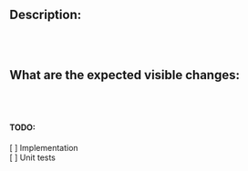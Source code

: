 ## Description:

<br><br>

## What are the expected visible changes:

<br><br>

#### TODO:
[ ] Implementation <br>
[ ] Unit tests
